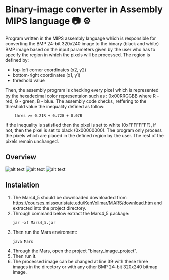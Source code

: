 # Binary-image converter in Assembly MIPS language :camera: :gear:

Program written in the MIPS assembly language which is responsible for converting the BMP 24-bit 320x240 image to the binary (black and white) BMP image based on the input parameters given by the user who has to specify the region in which the pixels will be processed. The region is defined by:
* top-left corner coordinates (x2, y2)
* bottom-right coordinates (x1, y1)
* threshold value

Then, the assembly program is checking every pixel which is represented by the hexadecimal color representaion such as : 0x00RRGGBB where R - red, G - green, B - blue.
The assembly code checks, reffering to the threshold value the inequality defined as follow:
```
	thres >= 0.21R + 0.72G + 0.07B
```
If the inequality is satisfied then the pixel is set to white (0xFFFFFFFF), if not, then the pixel is set to black (0x00000000). The program only process the pixels which are placed in the defined region by the user. The rest of the pixels remain unchanged.

## Overview
![alt text](https://github.com/mikpaszkowski/assembly-binary-image-converter/blob/master/examples/example2.png)
![alt text](https://github.com/mikpaszkowski/assembly-binary-image-converter/blob/master/examples/example3.png)
![alt text](https://github.com/mikpaszkowski/assembly-binary-image-converter/blob/master/examples/example1.png)


## Instalation
1. The Mars4_5 should be downloaded downloaded from https://courses.missouristate.edu/KenVollmar/MARS/download.htm and extracted into the project directory.
2. Through command below extract the Mars4_5 package:
    ``` 
    jar -xf Mars4_5.jar 
    ```
4. Then run the Mars enviroment:
    ```
    java Mars
    ```
6. Through the Mars, open the project "binary_image_project".
7. Then run it.
8. The processed image can be changed at line 39 with these three images in the directory
    or with any other BMP 24-bit 320x240 bitmap image.
